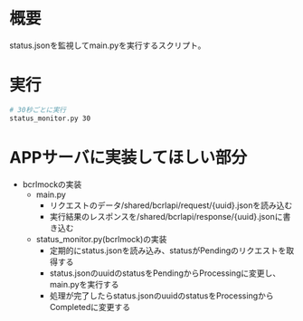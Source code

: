 # 概要
status.jsonを監視してmain.pyを実行するスクリプト。

# 実行
```bash
# 30秒ごとに実行
status_monitor.py 30
```

# APPサーバに実装してほしい部分
- bcrlmockの実装
    - main.py
        - リクエストのデータ/shared/bcrlapi/request/{uuid}.jsonを読み込む
        - 実行結果のレスポンスを/shared/bcrlapi/response/{uuid}.jsonに書き込む
    - status_monitor.py(bcrlmock)の実装
        - 定期的にstatus.jsonを読み込み、statusがPendingのリクエストを取得する
        - status.jsonのuuidのstatusをPendingからProcessingに変更し、main.pyを実行する
        - 処理が完了したらstatus.jsonのuuidのstatusをProcessingからCompletedに変更する

